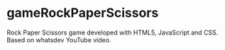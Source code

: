 # gameRockPaperScissors
Rock Paper Scissors game developed with HTML5, JavaScript and CSS. Based on whatsdev YouTube video.

